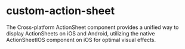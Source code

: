 # custom-action-sheet
The Cross-platform ActionSheet component provides a unified way to display ActionSheets on iOS and Android, utilizing the native ActionSheetIOS component on iOS for optimal visual effects.
